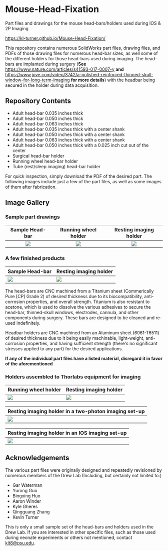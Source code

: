 # Mouse-Head-Fixation
Part files and drawings for the mouse head-bars/holders used during IOS &amp; 2P Imaging

https://kl-turner.github.io/Mouse-Head-Fixation/

This repository contains numerous SolidWorks part files, drawing files, and PDFs of those drawing files for numerous head-bar sizes, as well some of the different holders for those head-bars used during imaging. The head-bars are implanted during surgery (**See** https://www.nature.com/articles/s41593-017-0007-y **and** https://www.jove.com/video/3742/a-polished-reinforced-thinned-skull-window-for-long-term-imaging **for more details**) with the headbar being secured in the holder during data acquisition.

## Repository Contents
- Adult head-bar 0.035 inches thick
- Adult head-bar 0.050 inches thick
- Adult head-bar 0.063 inches thick
- Adult head-bar 0.035 inches thick with a center shank
- Adult head-bar 0.050 inches thick with a center shank
- Adult head-bar 0.063 inches thick with a center shank
- Adult head-bar 0.050 inches thick with a 0.025 inch cut out of the center
- Surgical head-bar holder
- Running wheel head-bar holder
- Tube (rest/sleep imaging) head-bar holder 

For quick inspection, simply download the PDF of the desired part. The following images include just a few of the part files, as well as some images of them after fabrication.

## Image Gallery

### Sample part drawings

| Sample Head-bar | Running wheel holder | Resting imaging holder |
|:----:|:----:|:----:|
| ![](https://user-images.githubusercontent.com/30758521/56934971-5ab94d00-6abc-11e9-9b6c-a830439a882e.PNG) | ![](https://user-images.githubusercontent.com/30758521/56934978-67d63c00-6abc-11e9-99d7-9a15f7368207.PNG) | ![](https://user-images.githubusercontent.com/30758521/56934986-73296780-6abc-11e9-9898-688b6512fee1.PNG) |

### A few finished products

| Sample Head-bar           | Resting imaging holder    |
|:------------------------- |:------------------------- |
| ![](https://user-images.githubusercontent.com/30758521/56933686-ecbe5700-6ab6-11e9-952e-4e84a8989036.jpg) | ![](https://user-images.githubusercontent.com/30758521/56933617-a963e880-6ab6-11e9-89e1-332d7da35dc1.jpg) |

The head-bars are CNC machined from a Titanium sheet (Commerically Pure [CP] Grade 2) of desired thickness due to its biocompatibility, anti-corrosion properties, and overall strength. Titanium is also resistant to acetone, which is used to dissolve the various adhesives to secure the head-bar, thinned-skull windows, electrodes, cannula, and other components during surgery. These bars are designed to be cleaned and re-used indefinitely. 

Headbar holders are CNC machined from an Aluminum sheet (6061-T6511) of desired thickness due to it being easily machinable, light-weight, anti-corrosion properties, and having sufficient strength (there's no significant stresses applied to any part) for the desired applications.

**If any of the individual part files have a listed material, disregard it in favor of the aforementioned**

### Holders assembled to Thorlabs equipment for imaging

| Running wheel holder      | Resting imaging holder    |
|:------------------------- |:------------------------- |
| ![](https://user-images.githubusercontent.com/30758521/56933699-f3e56500-6ab6-11e9-8ede-58a7ed66673e.jpg) | ![](https://user-images.githubusercontent.com/30758521/56933759-22fbd680-6ab7-11e9-8994-17ec337671cc.jpg) |

| Resting imaging holder in a two-photon imaging set-up |  
|:---- |
| ![](https://user-images.githubusercontent.com/30758521/56933764-28f1b780-6ab7-11e9-8b98-4a3c7f98c180.jpg) |

| Resting imaging holder in an IOS imaging set-up|
|:---- |
| ![](https://user-images.githubusercontent.com/30758521/56933748-19726e80-6ab7-11e9-8294-1079c5b4905c.jpg) |

## Acknowledgements

The various part files were originally designed and repeatedly revisioned by numerous members of the Drew Lab (Including, but certainly not limited to:)
- Gar Waterman
- Yurong Guo
- Bingxing Huo
- Aaron Winder
- Kyle Gheres
- Qingguang Zhang
- Kevin Turner

This is only a small sample set of the head-bars and holders used in the Drew Lab. If you are interested in other specific files, such as those used during neonate experiments or others not mentioned, contact klt8@psu.edu.
